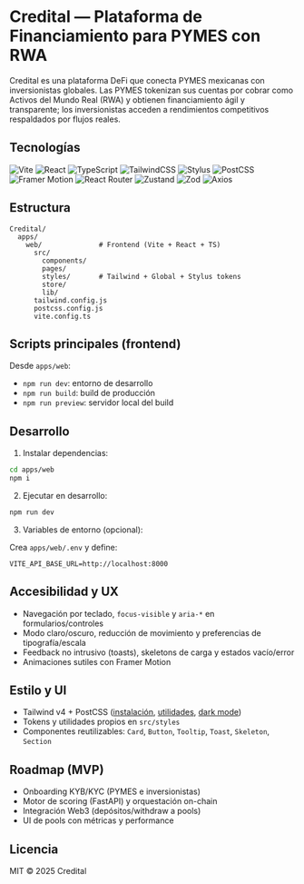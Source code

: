 # Credital — Plataforma de Financiamiento para PYMES con RWA

Credital es una plataforma DeFi que conecta PYMES mexicanas con inversionistas globales. Las PYMES tokenizan sus cuentas por cobrar como Activos del Mundo Real (RWA) y obtienen financiamiento ágil y transparente; los inversionistas acceden a rendimientos competitivos respaldados por flujos reales.

## Tecnologías

![Vite](https://img.shields.io/badge/Vite-7.x-646CFF?logo=vite&logoColor=white)
![React](https://img.shields.io/badge/React-19.x-149ECA?logo=react&logoColor=white)
![TypeScript](https://img.shields.io/badge/TypeScript-5.x-3178C6?logo=typescript&logoColor=white)
![TailwindCSS](https://img.shields.io/badge/Tailwind%20CSS-4.x-06B6D4?logo=tailwindcss&logoColor=white)
![Stylus](https://img.shields.io/badge/Stylus-CSS-333333)
![PostCSS](https://img.shields.io/badge/PostCSS-Plugins-DD3A0A?logo=postcss&logoColor=white)
![Framer Motion](https://img.shields.io/badge/Framer%20Motion-11.x-0055FF?logo=framer&logoColor=white)
![React Router](https://img.shields.io/badge/React%20Router-7.x-CA4245?logo=reactrouter&logoColor=white)
![Zustand](https://img.shields.io/badge/Zustand-State-000000)
![Zod](https://img.shields.io/badge/Zod-Validation-3E67B1)
![Axios](https://img.shields.io/badge/Axios-HTTP-671DDF)

## Estructura

```
Credital/
  apps/
    web/              # Frontend (Vite + React + TS)
      src/
        components/
        pages/
        styles/       # Tailwind + Global + Stylus tokens
        store/
        lib/
      tailwind.config.js
      postcss.config.js
      vite.config.ts
```

## Scripts principales (frontend)

Desde `apps/web`:
- `npm run dev`: entorno de desarrollo
- `npm run build`: build de producción
- `npm run preview`: servidor local del build

## Desarrollo

1) Instalar dependencias:

```bash
cd apps/web
npm i
```

2) Ejecutar en desarrollo:

```bash
npm run dev
```

3) Variables de entorno (opcional):

Crea `apps/web/.env` y define:

```
VITE_API_BASE_URL=http://localhost:8000
```

## Accesibilidad y UX

- Navegación por teclado, `focus-visible` y `aria-*` en formularios/controles
- Modo claro/oscuro, reducción de movimiento y preferencias de tipografía/escala
- Feedback no intrusivo (toasts), skeletons de carga y estados vacío/error
- Animaciones sutiles con Framer Motion

## Estilo y UI

- Tailwind v4 + PostCSS ([instalación], [utilidades], [dark mode])
- Tokens y utilidades propios en `src/styles`
- Componentes reutilizables: `Card`, `Button`, `Tooltip`, `Toast`, `Skeleton`, `Section`

## Roadmap (MVP)

- Onboarding KYB/KYC (PYMES e inversionistas)
- Motor de scoring (FastAPI) y orquestación on-chain
- Integración Web3 (depósitos/withdraw a pools)
- UI de pools con métricas y performance

## Licencia

MIT © 2025 Credital

[instalación]: https://tailwindcss.com/docs/installation
[utilidades]: https://tailwindcss.com/docs/styling-with-utility-classes
[dark mode]: https://tailwindcss.com/docs/dark-mode
